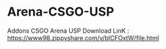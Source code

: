 # Arena-CSGO-USP
Addons CSGO Arena USP
Download LinK : https://www98.zippyshare.com/v/bICFOxtW/file.html
